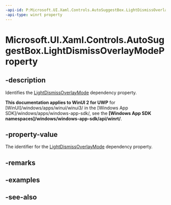```yaml
---
-api-id: P:Microsoft.UI.Xaml.Controls.AutoSuggestBox.LightDismissOverlayModeProperty
-api-type: winrt property
---
```


<!-- Property syntax
public Windows.UI.Xaml.DependencyProperty LightDismissOverlayModeProperty { get; }
-->

# Microsoft.UI.Xaml.Controls.AutoSuggestBox.LightDismissOverlayModeProperty

## -description
Identifies the [LightDismissOverlayMode](autosuggestbox_lightdismissoverlaymode.md) dependency property.

**This documentation applies to WinUI 2 for UWP** for [WinUI]/windows/apps/winui/winui3/ in the [Windows App SDK]/windows/apps/windows-app-sdk/, see the **[Windows App SDK namespaces]/windows/windows-app-sdk/api/winrt/**.

## -property-value
The identifier for the [LightDismissOverlayMode](autosuggestbox_lightdismissoverlaymode.md) dependency property.

## -remarks

## -examples

## -see-also
